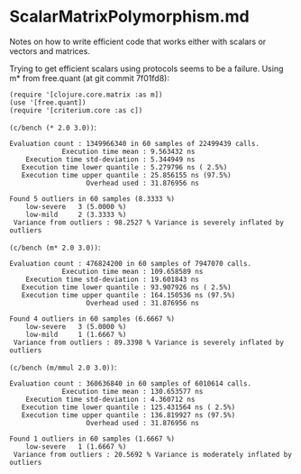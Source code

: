 ScalarMatrixPolymorphism.md
===
Notes on how to write efficient code that works either with scalars or
vectors and matrices.

Trying to get efficient scalars using protocols seems to be a failure.
Using m* from free.quant (at git commit 7f01fd8):

    (require '[clojure.core.matrix :as m])
    (use '[free.quant])
    (require '[criterium.core :as c])

`(c/bench (* 2.0 3.0))`:

    Evaluation count : 1349966340 in 60 samples of 22499439 calls.
                 Execution time mean : 9.563432 ns
        Execution time std-deviation : 5.344949 ns
       Execution time lower quantile : 5.279796 ns ( 2.5%)
       Execution time upper quantile : 25.856155 ns (97.5%)
                       Overhead used : 31.876956 ns
    
    Found 5 outliers in 60 samples (8.3333 %)
    	low-severe	 3 (5.0000 %)
    	low-mild	 2 (3.3333 %)
     Variance from outliers : 98.2527 % Variance is severely inflated by outliers

`(c/bench (m* 2.0 3.0))`:

    Evaluation count : 476824200 in 60 samples of 7947070 calls.
                 Execution time mean : 109.658589 ns
        Execution time std-deviation : 19.601843 ns
       Execution time lower quantile : 93.907926 ns ( 2.5%)
       Execution time upper quantile : 164.150536 ns (97.5%)
                       Overhead used : 31.876956 ns
    
    Found 4 outliers in 60 samples (6.6667 %)
    	low-severe	 3 (5.0000 %)
    	low-mild	 1 (1.6667 %)
     Variance from outliers : 89.3398 % Variance is severely inflated by outliers

`(c/bench (m/mmul 2.0 3.0))`:

    Evaluation count : 360636840 in 60 samples of 6010614 calls.
                 Execution time mean : 130.653577 ns
        Execution time std-deviation : 4.360712 ns
       Execution time lower quantile : 125.431564 ns ( 2.5%)
       Execution time upper quantile : 136.819927 ns (97.5%)
                       Overhead used : 31.876956 ns
    
    Found 1 outliers in 60 samples (1.6667 %)
    	low-severe	 1 (1.6667 %)
     Variance from outliers : 20.5692 % Variance is moderately inflated by outliers
